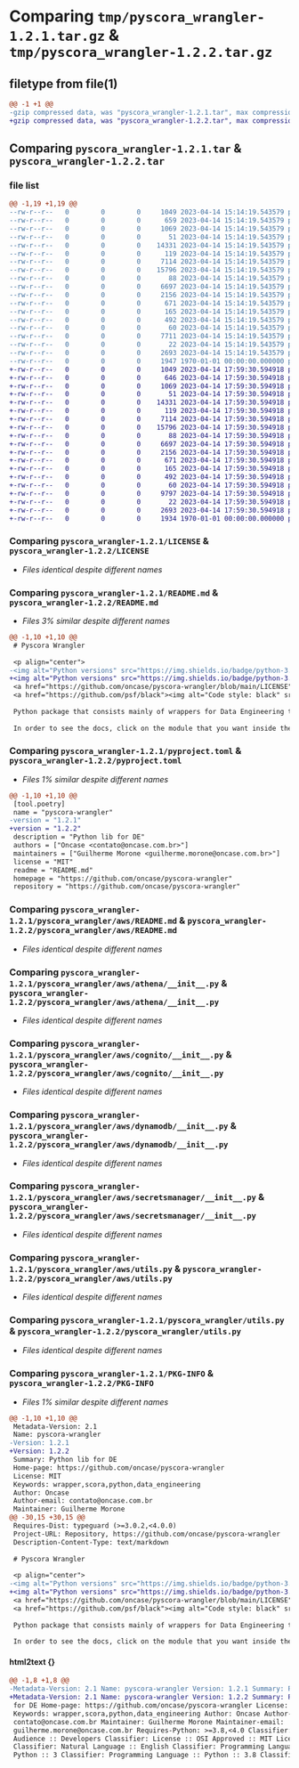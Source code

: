 # Comparing `tmp/pyscora_wrangler-1.2.1.tar.gz` & `tmp/pyscora_wrangler-1.2.2.tar.gz`

## filetype from file(1)

```diff
@@ -1 +1 @@
-gzip compressed data, was "pyscora_wrangler-1.2.1.tar", max compression
+gzip compressed data, was "pyscora_wrangler-1.2.2.tar", max compression
```

## Comparing `pyscora_wrangler-1.2.1.tar` & `pyscora_wrangler-1.2.2.tar`

### file list

```diff
@@ -1,19 +1,19 @@
--rw-r--r--   0        0        0     1049 2023-04-14 15:14:19.543579 pyscora_wrangler-1.2.1/LICENSE
--rw-r--r--   0        0        0      659 2023-04-14 15:14:19.543579 pyscora_wrangler-1.2.1/README.md
--rw-r--r--   0        0        0     1069 2023-04-14 15:14:19.543579 pyscora_wrangler-1.2.1/pyproject.toml
--rw-r--r--   0        0        0       51 2023-04-14 15:14:19.543579 pyscora_wrangler-1.2.1/pyscora_wrangler/__init__.py
--rw-r--r--   0        0        0    14331 2023-04-14 15:14:19.543579 pyscora_wrangler-1.2.1/pyscora_wrangler/aws/README.md
--rw-r--r--   0        0        0      119 2023-04-14 15:14:19.543579 pyscora_wrangler-1.2.1/pyscora_wrangler/aws/__init__.py
--rw-r--r--   0        0        0     7114 2023-04-14 15:14:19.543579 pyscora_wrangler-1.2.1/pyscora_wrangler/aws/athena/__init__.py
--rw-r--r--   0        0        0    15796 2023-04-14 15:14:19.543579 pyscora_wrangler-1.2.1/pyscora_wrangler/aws/cognito/__init__.py
--rw-r--r--   0        0        0       88 2023-04-14 15:14:19.543579 pyscora_wrangler-1.2.1/pyscora_wrangler/aws/constants.py
--rw-r--r--   0        0        0     6697 2023-04-14 15:14:19.543579 pyscora_wrangler-1.2.1/pyscora_wrangler/aws/dynamodb/__init__.py
--rw-r--r--   0        0        0     2156 2023-04-14 15:14:19.543579 pyscora_wrangler-1.2.1/pyscora_wrangler/aws/secretsmanager/__init__.py
--rw-r--r--   0        0        0      671 2023-04-14 15:14:19.543579 pyscora_wrangler-1.2.1/pyscora_wrangler/aws/utils.py
--rw-r--r--   0        0        0      165 2023-04-14 15:14:19.543579 pyscora_wrangler-1.2.1/pyscora_wrangler/constants.py
--rw-r--r--   0        0        0      492 2023-04-14 15:14:19.543579 pyscora_wrangler-1.2.1/pyscora_wrangler/ldap/README.md
--rw-r--r--   0        0        0       60 2023-04-14 15:14:19.543579 pyscora_wrangler-1.2.1/pyscora_wrangler/ldap/__init__.py
--rw-r--r--   0        0        0     7711 2023-04-14 15:14:19.543579 pyscora_wrangler-1.2.1/pyscora_wrangler/ldap/service/__init__.py
--rw-r--r--   0        0        0       22 2023-04-14 15:14:19.543579 pyscora_wrangler-1.2.1/pyscora_wrangler/ldap/utils.py
--rw-r--r--   0        0        0     2693 2023-04-14 15:14:19.543579 pyscora_wrangler-1.2.1/pyscora_wrangler/utils.py
--rw-r--r--   0        0        0     1947 1970-01-01 00:00:00.000000 pyscora_wrangler-1.2.1/PKG-INFO
+-rw-r--r--   0        0        0     1049 2023-04-14 17:59:30.594918 pyscora_wrangler-1.2.2/LICENSE
+-rw-r--r--   0        0        0      646 2023-04-14 17:59:30.594918 pyscora_wrangler-1.2.2/README.md
+-rw-r--r--   0        0        0     1069 2023-04-14 17:59:30.594918 pyscora_wrangler-1.2.2/pyproject.toml
+-rw-r--r--   0        0        0       51 2023-04-14 17:59:30.594918 pyscora_wrangler-1.2.2/pyscora_wrangler/__init__.py
+-rw-r--r--   0        0        0    14331 2023-04-14 17:59:30.594918 pyscora_wrangler-1.2.2/pyscora_wrangler/aws/README.md
+-rw-r--r--   0        0        0      119 2023-04-14 17:59:30.594918 pyscora_wrangler-1.2.2/pyscora_wrangler/aws/__init__.py
+-rw-r--r--   0        0        0     7114 2023-04-14 17:59:30.594918 pyscora_wrangler-1.2.2/pyscora_wrangler/aws/athena/__init__.py
+-rw-r--r--   0        0        0    15796 2023-04-14 17:59:30.594918 pyscora_wrangler-1.2.2/pyscora_wrangler/aws/cognito/__init__.py
+-rw-r--r--   0        0        0       88 2023-04-14 17:59:30.594918 pyscora_wrangler-1.2.2/pyscora_wrangler/aws/constants.py
+-rw-r--r--   0        0        0     6697 2023-04-14 17:59:30.594918 pyscora_wrangler-1.2.2/pyscora_wrangler/aws/dynamodb/__init__.py
+-rw-r--r--   0        0        0     2156 2023-04-14 17:59:30.594918 pyscora_wrangler-1.2.2/pyscora_wrangler/aws/secretsmanager/__init__.py
+-rw-r--r--   0        0        0      671 2023-04-14 17:59:30.594918 pyscora_wrangler-1.2.2/pyscora_wrangler/aws/utils.py
+-rw-r--r--   0        0        0      165 2023-04-14 17:59:30.594918 pyscora_wrangler-1.2.2/pyscora_wrangler/constants.py
+-rw-r--r--   0        0        0      492 2023-04-14 17:59:30.594918 pyscora_wrangler-1.2.2/pyscora_wrangler/ldap/README.md
+-rw-r--r--   0        0        0       60 2023-04-14 17:59:30.594918 pyscora_wrangler-1.2.2/pyscora_wrangler/ldap/__init__.py
+-rw-r--r--   0        0        0     9797 2023-04-14 17:59:30.594918 pyscora_wrangler-1.2.2/pyscora_wrangler/ldap/service/__init__.py
+-rw-r--r--   0        0        0       22 2023-04-14 17:59:30.594918 pyscora_wrangler-1.2.2/pyscora_wrangler/ldap/utils.py
+-rw-r--r--   0        0        0     2693 2023-04-14 17:59:30.594918 pyscora_wrangler-1.2.2/pyscora_wrangler/utils.py
+-rw-r--r--   0        0        0     1934 1970-01-01 00:00:00.000000 pyscora_wrangler-1.2.2/PKG-INFO
```

### Comparing `pyscora_wrangler-1.2.1/LICENSE` & `pyscora_wrangler-1.2.2/LICENSE`

 * *Files identical despite different names*

### Comparing `pyscora_wrangler-1.2.1/README.md` & `pyscora_wrangler-1.2.2/README.md`

 * *Files 3% similar despite different names*

```diff
@@ -1,10 +1,10 @@
 # Pyscora Wrangler
 
 <p align="center">
-<img alt="Python versions" src="https://img.shields.io/badge/python-3.8%20%7C%203.9%20%7C%203.10%20%7C%203.11-brightgreen.svg">
+<img alt="Python versions" src="https://img.shields.io/badge/python-3.8%20%7C%203.9%20%7C%203.10-brightgreen.svg">
 <a href="https://github.com/oncase/pyscora-wrangler/blob/main/LICENSE"><img alt="License: MIT" src="https://black.readthedocs.io/en/stable/_static/license.svg"></a>
 <a href="https://github.com/psf/black"><img alt="Code style: black" src="https://img.shields.io/badge/code%20style-black-000000.svg"></a></p>
 
 Python package that consists mainly of wrappers for Data Engineering tasks.
 
 In order to see the docs, click on the module that you want inside the folder `pyscora_wrangler/${MODULE}`
```

### Comparing `pyscora_wrangler-1.2.1/pyproject.toml` & `pyscora_wrangler-1.2.2/pyproject.toml`

 * *Files 1% similar despite different names*

```diff
@@ -1,10 +1,10 @@
 [tool.poetry]
 name = "pyscora-wrangler"
-version = "1.2.1"
+version = "1.2.2"
 description = "Python lib for DE"
 authors = ["Oncase <contato@oncase.com.br>"]
 maintainers = ["Guilherme Morone <guilherme.morone@oncase.com.br>"]
 license = "MIT"
 readme = "README.md"
 homepage = "https://github.com/oncase/pyscora-wrangler"
 repository = "https://github.com/oncase/pyscora-wrangler"
```

### Comparing `pyscora_wrangler-1.2.1/pyscora_wrangler/aws/README.md` & `pyscora_wrangler-1.2.2/pyscora_wrangler/aws/README.md`

 * *Files identical despite different names*

### Comparing `pyscora_wrangler-1.2.1/pyscora_wrangler/aws/athena/__init__.py` & `pyscora_wrangler-1.2.2/pyscora_wrangler/aws/athena/__init__.py`

 * *Files identical despite different names*

### Comparing `pyscora_wrangler-1.2.1/pyscora_wrangler/aws/cognito/__init__.py` & `pyscora_wrangler-1.2.2/pyscora_wrangler/aws/cognito/__init__.py`

 * *Files identical despite different names*

### Comparing `pyscora_wrangler-1.2.1/pyscora_wrangler/aws/dynamodb/__init__.py` & `pyscora_wrangler-1.2.2/pyscora_wrangler/aws/dynamodb/__init__.py`

 * *Files identical despite different names*

### Comparing `pyscora_wrangler-1.2.1/pyscora_wrangler/aws/secretsmanager/__init__.py` & `pyscora_wrangler-1.2.2/pyscora_wrangler/aws/secretsmanager/__init__.py`

 * *Files identical despite different names*

### Comparing `pyscora_wrangler-1.2.1/pyscora_wrangler/aws/utils.py` & `pyscora_wrangler-1.2.2/pyscora_wrangler/aws/utils.py`

 * *Files identical despite different names*

### Comparing `pyscora_wrangler-1.2.1/pyscora_wrangler/utils.py` & `pyscora_wrangler-1.2.2/pyscora_wrangler/utils.py`

 * *Files identical despite different names*

### Comparing `pyscora_wrangler-1.2.1/PKG-INFO` & `pyscora_wrangler-1.2.2/PKG-INFO`

 * *Files 1% similar despite different names*

```diff
@@ -1,10 +1,10 @@
 Metadata-Version: 2.1
 Name: pyscora-wrangler
-Version: 1.2.1
+Version: 1.2.2
 Summary: Python lib for DE
 Home-page: https://github.com/oncase/pyscora-wrangler
 License: MIT
 Keywords: wrapper,scora,python,data_engineering
 Author: Oncase
 Author-email: contato@oncase.com.br
 Maintainer: Guilherme Morone
@@ -30,15 +30,15 @@
 Requires-Dist: typeguard (>=3.0.2,<4.0.0)
 Project-URL: Repository, https://github.com/oncase/pyscora-wrangler
 Description-Content-Type: text/markdown
 
 # Pyscora Wrangler
 
 <p align="center">
-<img alt="Python versions" src="https://img.shields.io/badge/python-3.8%20%7C%203.9%20%7C%203.10%20%7C%203.11-brightgreen.svg">
+<img alt="Python versions" src="https://img.shields.io/badge/python-3.8%20%7C%203.9%20%7C%203.10-brightgreen.svg">
 <a href="https://github.com/oncase/pyscora-wrangler/blob/main/LICENSE"><img alt="License: MIT" src="https://black.readthedocs.io/en/stable/_static/license.svg"></a>
 <a href="https://github.com/psf/black"><img alt="Code style: black" src="https://img.shields.io/badge/code%20style-black-000000.svg"></a></p>
 
 Python package that consists mainly of wrappers for Data Engineering tasks.
 
 In order to see the docs, click on the module that you want inside the folder `pyscora_wrangler/${MODULE}`
```

#### html2text {}

```diff
@@ -1,8 +1,8 @@
-Metadata-Version: 2.1 Name: pyscora-wrangler Version: 1.2.1 Summary: Python lib
+Metadata-Version: 2.1 Name: pyscora-wrangler Version: 1.2.2 Summary: Python lib
 for DE Home-page: https://github.com/oncase/pyscora-wrangler License: MIT
 Keywords: wrapper,scora,python,data_engineering Author: Oncase Author-email:
 contato@oncase.com.br Maintainer: Guilherme Morone Maintainer-email:
 guilherme.morone@oncase.com.br Requires-Python: >=3.8,<4.0 Classifier: Intended
 Audience :: Developers Classifier: License :: OSI Approved :: MIT License
 Classifier: Natural Language :: English Classifier: Programming Language ::
 Python :: 3 Classifier: Programming Language :: Python :: 3.8 Classifier:
```

